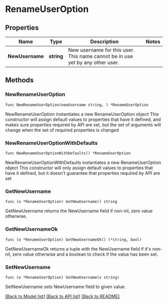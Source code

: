 # RenameUserOption

## Properties

Name | Type | Description | Notes
------------ | ------------- | ------------- | -------------
**NewUsername** | **string** | New username for this user. This name cannot be in use yet by any other user. | 

## Methods

### NewRenameUserOption

`func NewRenameUserOption(newUsername string, ) *RenameUserOption`

NewRenameUserOption instantiates a new RenameUserOption object
This constructor will assign default values to properties that have it defined,
and makes sure properties required by API are set, but the set of arguments
will change when the set of required properties is changed

### NewRenameUserOptionWithDefaults

`func NewRenameUserOptionWithDefaults() *RenameUserOption`

NewRenameUserOptionWithDefaults instantiates a new RenameUserOption object
This constructor will only assign default values to properties that have it defined,
but it doesn't guarantee that properties required by API are set

### GetNewUsername

`func (o *RenameUserOption) GetNewUsername() string`

GetNewUsername returns the NewUsername field if non-nil, zero value otherwise.

### GetNewUsernameOk

`func (o *RenameUserOption) GetNewUsernameOk() (*string, bool)`

GetNewUsernameOk returns a tuple with the NewUsername field if it's non-nil, zero value otherwise
and a boolean to check if the value has been set.

### SetNewUsername

`func (o *RenameUserOption) SetNewUsername(v string)`

SetNewUsername sets NewUsername field to given value.



[[Back to Model list]](../README.md#documentation-for-models) [[Back to API list]](../README.md#documentation-for-api-endpoints) [[Back to README]](../README.md)


